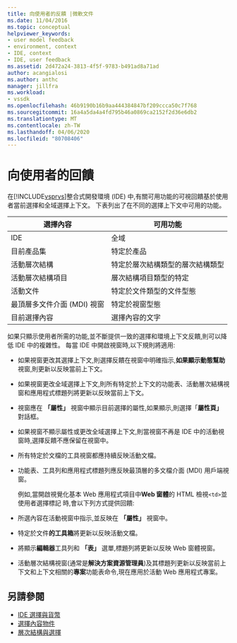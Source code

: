 ```yaml
---
title: 向使用者的反饋 |微軟文件
ms.date: 11/04/2016
ms.topic: conceptual
helpviewer_keywords:
- user model feedback
- environment, context
- IDE, context
- IDE, user feedback
ms.assetid: 2d472a24-3813-4f5f-9783-b491ad8a71ad
author: acangialosi
ms.author: anthc
manager: jillfra
ms.workload:
- vssdk
ms.openlocfilehash: 46b9190b16b9aa444384847bf209ccca50c7f768
ms.sourcegitcommit: 16a4a5da4a4fd795b46a0869ca2152f2d36e6db2
ms.translationtype: MT
ms.contentlocale: zh-TW
ms.lasthandoff: 04/06/2020
ms.locfileid: "80708406"
---
```

# <a name="feedback-to-the-user"></a>向使用者的回饋
在[!INCLUDE[vsprvs](../../code-quality/includes/vsprvs_md.md)]整合式開發環境 (IDE) 中,有關可用功能的可視回饋基於使用者當前選擇和全域選擇上下文。 下表列出了在不同的選擇上下文中可用的功能。

|選擇內容|可用功能|
|-----------------------|-----------------------------|
|IDE|全域|
|目前產品集|特定於產品|
|活動層次結構|特定於層次結構類型的層次結構類型|
|活動層次結構項目|層次結構項目類型的特定|
|活動文件|特定於文件類型的文件型態|
|最頂層多文件介面 (MDI) 視窗|特定於視窗型態|
|目前選擇內容|選擇內容的文字|

 如果只顯示使用者所需的功能,並不斷提供一致的選擇和環境上下文反饋,則可以降低 IDE 中的複雜性。 每當 IDE 中開啟視窗時,以下規則將適用:

- 如果視窗更改其選擇上下文,則選擇反饋在視窗中明確指示,**如果顯示動態幫助**視窗,則更新以反映當前上下文。

- 如果視窗更改全域選擇上下文,則所有特定於上下文的功能表、活動層次結構視窗和應用程式標題列將更新以反映當前上下文。

- 視窗應在 **「屬性」** 視窗中顯示目前選擇的屬性,如果顯示,則選擇「**屬性頁」** 對話框。

- 如果視窗不顯示屬性或更改全域選擇上下文,則當視窗不再是 IDE 中的活動視窗時,選擇反饋不應保留在視窗中。

- 所有特定於文檔的工具視窗都應持續反映活動文檔。

- 功能表、工具列和應用程式標題列應反映最頂層的多文檔介面 (MDI) 用戶端視窗。

  例如,當開啟視覺化基本 Web 應用程式項目中**Web 窗體**的 HTML 檢視`<td>`並使用者選擇標記 時,會以下列方式提供回饋:

- 所選內容在活動視窗中指示,並反映在 **「屬性」** 視窗中。

- 特定於文件**的工具箱**將更新以反映活動文檔。

- 將顯示**編輯器**工具列和 **「表」** 選單,標題列將更新以反映 Web 窗體視窗。

- 活動層次結構視窗(通常是**解決方案資源管理員**)及其標題列更新以反映當前上下文和上下文相關的**專案**功能表命令,現在應用於活動 Web 應用程式專案。

## <a name="see-also"></a>另請參閱
- [IDE 選擇與貨幣](../../extensibility/internals/selection-and-currency-in-the-ide.md)
- [選擇內容物件](../../extensibility/internals/selection-context-objects.md)
- [層次結構與選擇](../../extensibility/internals/hierarchies-and-selection.md)
